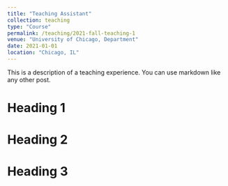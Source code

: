 ```yaml
---
title: "Teaching Assistant"
collection: teaching
type: "Course"
permalink: /teaching/2021-fall-teaching-1
venue: "University of Chicago, Department"
date: 2021-01-01
location: "Chicago, IL"
---
```


This is a description of a teaching experience. You can use markdown like any other post.

Heading 1
======

Heading 2
======

Heading 3
======
